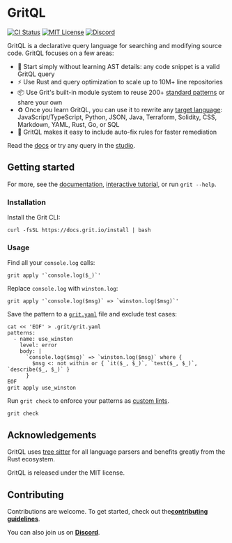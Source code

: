 # GritQL

[![CI Status](https://img.shields.io/github/actions/workflow/status/getgrit/tree-sitter-gritql/ci.yml)](https://github.com/getgrit/tree-sitter-gritql/actions/workflows/ci.yml)
[![MIT License](https://img.shields.io/github/license/getgrit/tree-sitter-gritql)](https://github.com/getgrit/tree-sitter-gritql/blob/main/LICENSE)
[![Discord](https://img.shields.io/discord/1063097320771698699?logo=discord&label=discord)](https://docs.grit.io/discord)

GritQL is a declarative query language for searching and modifying source code. GritQL focuses on a few areas:

- 📖 Start simply without learning AST details: any code snippet is a valid GritQL query
- ⚡️ Use Rust and query optimization to scale up to 10M+ line repositories
- 📦 Use Grit's built-in module system to reuse 200+ [standard patterns](https://github.com/getgrit/stdlib) or share your own
- ♻️ Once you learn GritQL, you can use it to rewrite any [target language](https://docs.grit.io/language/target-languages): JavaScript/TypeScript, Python, JSON, Java, Terraform, Solidity, CSS, Markdown, YAML, Rust, Go, or SQL
- 🔧 GritQL makes it easy to include auto-fix rules for faster remediation

Read the [docs](https://docs.grit.io/language) or try any query in the [studio](https://app.grit.io/studio).

## Getting started
For more, see the [documentation](https://docs.grit.io/language/overview), [interactive tutorial](https://docs.grit.io/tutorials/gritql), or run `grit --help`.

### Installation
Install the Grit CLI:

```
curl -fsSL https://docs.grit.io/install | bash
```

### Usage

Find all your `console.log` calls:
```
grit apply '`console.log($_)`'
```

Replace `console.log` with `winston.log`:
```
grit apply '`console.log($msg)` => `winston.log($msg)`'
```

Save the pattern to a [`grit.yaml`](https://docs.grit.io/guides/config) file and exclude test cases:
```
cat << 'EOF' > .grit/grit.yaml
patterns:
  - name: use_winston
    level: error
    body: |
      `console.log($msg)` => `winston.log($msg)` where {
        $msg <: not within or { `it($_, $_)`, `test($_, $_)`, `describe($_, $_)` }
      }
EOF
grit apply use_winston
```

Run `grit check` to enforce your patterns as [custom lints](https://docs.grit.io/guides/ci).
```
grit check
```

## Acknowledgements

GritQL uses [tree sitter](https://github.com/tree-sitter/tree-sitter) for all language parsers and benefits greatly from the Rust ecosystem.

GritQL is released under the MIT license.

## Contributing

Contributions are welcome. To get started, check out the[**contributing guidelines**](./contributing.md).

You can also join us on [**Discord**](https://docs.grit.io/discord).
